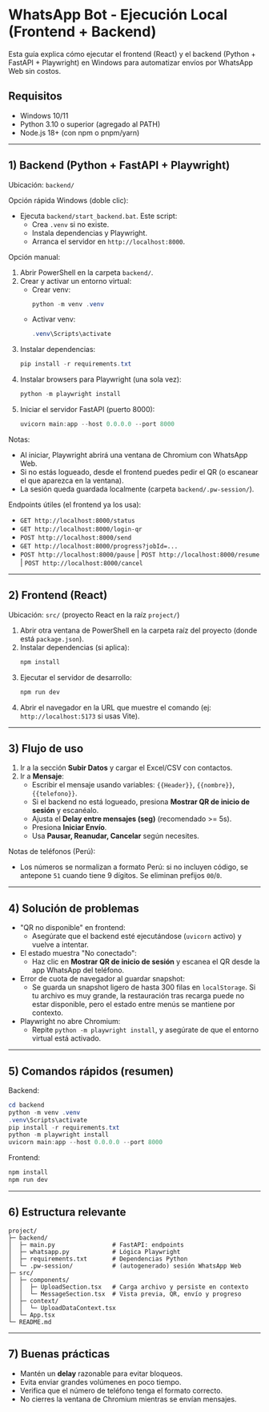 # WhatsApp Bot - Ejecución Local (Frontend + Backend)

Esta guía explica cómo ejecutar el frontend (React) y el backend (Python + FastAPI + Playwright) en Windows para automatizar envíos por WhatsApp Web sin costos.

## Requisitos
- Windows 10/11
- Python 3.10 o superior (agregado al PATH)
- Node.js 18+ (con npm o pnpm/yarn)

---

## 1) Backend (Python + FastAPI + Playwright)

Ubicación: `backend/`

Opción rápida Windows (doble clic):

- Ejecuta `backend/start_backend.bat`. Este script:
  - Crea `.venv` si no existe.
  - Instala dependencias y Playwright.
  - Arranca el servidor en `http://localhost:8000`.

Opción manual:

1. Abrir PowerShell en la carpeta `backend/`.
2. Crear y activar un entorno virtual:
   - Crear venv:
     ```powershell
     python -m venv .venv
     ```
   - Activar venv:
     ```powershell
     .venv\Scripts\activate
     ```
3. Instalar dependencias:
   ```powershell
   pip install -r requirements.txt
   ```
4. Instalar browsers para Playwright (una sola vez):
   ```powershell
   python -m playwright install
   ```
5. Iniciar el servidor FastAPI (puerto 8000):
   ```powershell
   uvicorn main:app --host 0.0.0.0 --port 8000
   ```

Notas:
- Al iniciar, Playwright abrirá una ventana de Chromium con WhatsApp Web.
- Si no estás logueado, desde el frontend puedes pedir el QR (o escanear el que aparezca en la ventana).
- La sesión queda guardada localmente (carpeta `backend/.pw-session/`).

Endpoints útiles (el frontend ya los usa):
- `GET http://localhost:8000/status`
- `GET http://localhost:8000/login-qr`
- `POST http://localhost:8000/send`
- `GET http://localhost:8000/progress?jobId=...`
- `POST http://localhost:8000/pause` | `POST http://localhost:8000/resume` | `POST http://localhost:8000/cancel`

---

## 2) Frontend (React)

Ubicación: `src/` (proyecto React en la raíz `project/`)

1. Abrir otra ventana de PowerShell en la carpeta raíz del proyecto (donde está `package.json`).
2. Instalar dependencias (si aplica):
   ```powershell
   npm install
   ```
3. Ejecutar el servidor de desarrollo:
   ```powershell
   npm run dev
   ```
4. Abrir el navegador en la URL que muestre el comando (ej: `http://localhost:5173` si usas Vite).

---

## 3) Flujo de uso

1. Ir a la sección **Subir Datos** y cargar el Excel/CSV con contactos.
2. Ir a **Mensaje**:
   - Escribir el mensaje usando variables: `{{Header}}`, `{{nombre}}`, `{{telefono}}`.
   - Si el backend no está logueado, presiona **Mostrar QR de inicio de sesión** y escanéalo.
   - Ajusta el **Delay entre mensajes (seg)** (recomendado >= 5s).
   - Presiona **Iniciar Envío**.
   - Usa **Pausar, Reanudar, Cancelar** según necesites.

Notas de teléfonos (Perú):
- Los números se normalizan a formato Perú: si no incluyen código, se antepone `51` cuando tiene 9 dígitos. Se eliminan prefijos `00`/`0`.

---

## 4) Solución de problemas

- "QR no disponible" en frontend:
  - Asegúrate que el backend esté ejecutándose (`uvicorn` activo) y vuelve a intentar.
- El estado muestra "No conectado":
  - Haz clic en **Mostrar QR de inicio de sesión** y escanea el QR desde la app WhatsApp del teléfono.
- Error de cuota de navegador al guardar snapshot:
  - Se guarda un snapshot ligero de hasta 300 filas en `localStorage`. Si tu archivo es muy grande, la restauración tras recarga puede no estar disponible, pero el estado entre menús se mantiene por contexto.
- Playwright no abre Chromium:
  - Repite `python -m playwright install`, y asegúrate de que el entorno virtual está activado.

---

## 5) Comandos rápidos (resumen)

Backend:
```powershell
cd backend
python -m venv .venv
.venv\Scripts\activate
pip install -r requirements.txt
python -m playwright install
uvicorn main:app --host 0.0.0.0 --port 8000
```

Frontend:
```powershell
npm install
npm run dev
```

---

## 6) Estructura relevante

```
project/
├─ backend/
│  ├─ main.py                # FastAPI: endpoints
│  ├─ whatsapp.py            # Lógica Playwright
│  ├─ requirements.txt       # Dependencias Python
│  └─ .pw-session/           # (autogenerado) sesión WhatsApp Web
├─ src/
│  ├─ components/
│  │  ├─ UploadSection.tsx   # Carga archivo y persiste en contexto
│  │  └─ MessageSection.tsx  # Vista previa, QR, envío y progreso
│  ├─ context/
│  │  └─ UploadDataContext.tsx
│  └─ App.tsx
└─ README.md
```

---

## 7) Buenas prácticas
- Mantén un **delay** razonable para evitar bloqueos.
- Evita enviar grandes volúmenes en poco tiempo.
- Verifica que el número de teléfono tenga el formato correcto.
- No cierres la ventana de Chromium mientras se envían mensajes.
